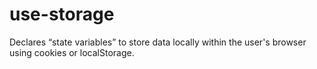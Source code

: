 # use-storage
Declares “state variables” to store data locally within the user's browser using cookies or localStorage. 
